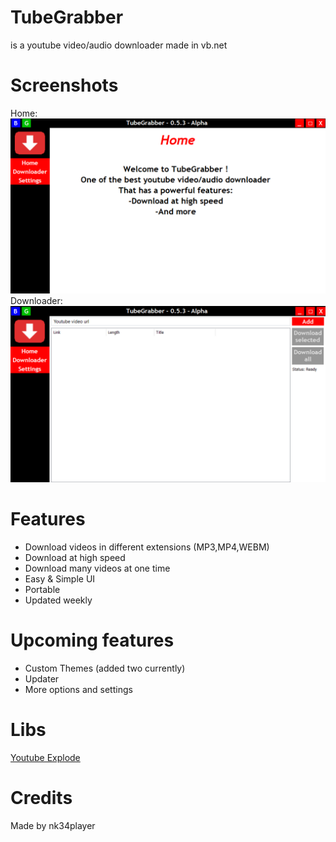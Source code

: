 # TubeGrabber
is a youtube video/audio downloader made in vb.net

# Screenshots
Home:
![Home](https://github.com/nk34player/TubeGrabber/blob/master/Screenies/1%20(2).png?raw=true)
Downloader:
![Downloader](https://github.com/nk34player/TubeGrabber/blob/master/Screenies/2%20(2).png?raw=true)

# Features
- Download videos in different extensions (MP3,MP4,WEBM)
- Download at high speed
- Download many videos at one time
- Easy & Simple UI
- Portable
- Updated weekly

# Upcoming features
- Custom Themes (added two currently)
- Updater
- More options and settings

# Libs
[Youtube Explode](https://github.com/Tyrrrz/YoutubeExplode)

# Credits
Made by nk34player

